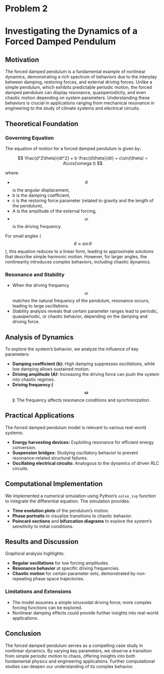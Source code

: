 # Problem 2
# Investigating the Dynamics of a Forced Damped Pendulum

## Motivation
The forced damped pendulum is a fundamental example of nonlinear dynamics, demonstrating a rich spectrum of behaviors due to the interplay between damping, restoring forces, and external driving forces. Unlike a simple pendulum, which exhibits predictable periodic motion, the forced damped pendulum can display resonance, quasiperiodicity, and even chaotic motion depending on system parameters. Understanding these behaviors is crucial in applications ranging from mechanical resonance in engineering to the study of climate systems and electrical circuits.

## Theoretical Foundation

### Governing Equation
The equation of motion for a forced damped pendulum is given by:

$$
\frac{d^2\theta}{dt^2} + b \frac{d\theta}{dt} + c\sin(\theta) = A\cos(\omega t)
$$

where:
- $$ \theta $$ is the angular displacement,
-  b  is the damping coefficient,
-  c  is the restoring force parameter (related to gravity and the length of the pendulum),
-  A  is the amplitude of the external forcing,
- $$ \omega $$ is the driving frequency.

For small angles ($$ \theta \approx \sin\theta $$), this equation reduces to a linear form, leading to approximate solutions that describe simple harmonic motion. However, for larger angles, the nonlinearity introduces complex behaviors, including chaotic dynamics.

### Resonance and Stability
- When the driving frequency $$ \omega $$ matches the natural frequency of the pendulum, resonance occurs, leading to large oscillations.
- Stability analysis reveals that certain parameter ranges lead to periodic, quasiperiodic, or chaotic behavior, depending on the damping and driving force.

## Analysis of Dynamics
To explore the system’s behavior, we analyze the influence of key parameters:
- **Damping coefficient (b):** High damping suppresses oscillations, while low damping allows sustained motion.
- **Driving amplitude (A):** Increasing the driving force can push the system into chaotic regimes.
- **Driving frequency ($$ \omega $$):** The frequency affects resonance conditions and synchronization.

## Practical Applications
The forced damped pendulum model is relevant to various real-world systems:
- **Energy harvesting devices:** Exploiting resonance for efficient energy conversion.
- **Suspension bridges:** Studying oscillatory behavior to prevent resonance-related structural failures.
- **Oscillating electrical circuits:** Analogous to the dynamics of driven RLC circuits.

## Computational Implementation
We implemented a numerical simulation using Python’s `solve_ivp` function to integrate the differential equation. The simulation provides:
- **Time evolution plots** of the pendulum’s motion.
- **Phase portraits** to visualize transitions to chaotic behavior.
- **Poincaré sections** and **bifurcation diagrams** to explore the system’s sensitivity to initial conditions.

## Results and Discussion
Graphical analysis highlights:
- **Regular oscillations** for low forcing amplitudes.
- **Resonance behavior** at specific driving frequencies.
- **Chaotic motion** for certain parameter sets, demonstrated by non-repeating phase space trajectories.

### Limitations and Extensions
- The model assumes a simple sinusoidal driving force; more complex forcing functions can be explored.
- Nonlinear damping effects could provide further insights into real-world applications.

## Conclusion
The forced damped pendulum serves as a compelling case study in nonlinear dynamics. By varying key parameters, we observe a transition from simple periodic motion to chaos, offering insights into both fundamental physics and engineering applications. Further computational studies can deepen our understanding of its complex behavior.

